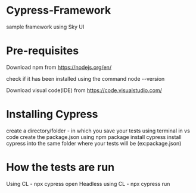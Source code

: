 # Cypress-Framework
sample framework using Sky UI

# Pre-requisites

Download npm from https://nodejs.org/en/

check if it has been installed using the command node --version

Download visual code(IDE) from https://code.visualstudio.com/

# Installing Cypress

create a directory/folder - in which you save your tests
using terminal in vs code create the package.json
using npm package install cypress
install cypress into the same folder where your tests will be (ex:package.json) 

# How the tests are run 

Using CL - npx cypress open
Headless using CL - npx cypress run
